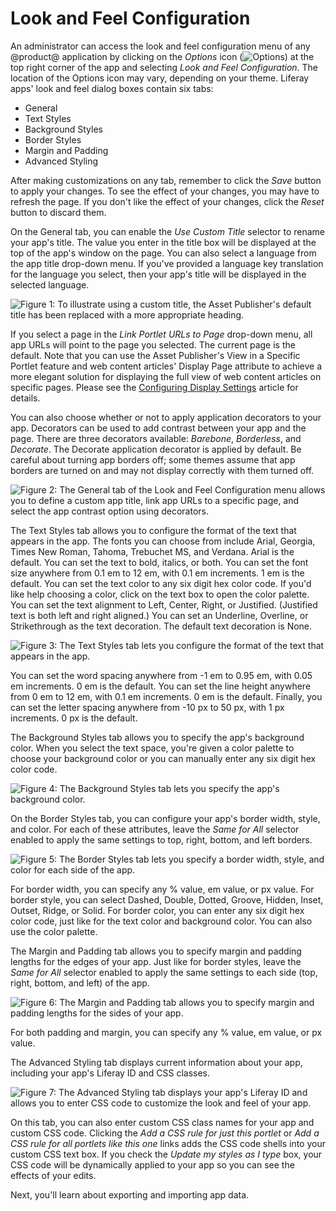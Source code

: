 # Look and Feel Configuration [](id=look-and-feel-configuration)

An administrator can access the look and feel configuration menu of any @product@
application by clicking on the *Options* icon
(![Options](../../../images/icon-options.png)) at the top right corner of the
app and selecting *Look and Feel Configuration*. The location of the Options
icon may vary, depending on your theme. Liferay apps' look and feel dialog boxes
contain six tabs:

- General
- Text Styles
- Background Styles
- Border Styles
- Margin and Padding
- Advanced Styling

After making customizations on any tab, remember to click the *Save* button to
apply your changes. To see the effect of your changes, you may have to refresh
the page. If you don't like the effect of your changes, click the *Reset*
button to discard them.

On the General tab, you can enable the *Use Custom Title* selector to
rename your app's title. The value you enter in the title box will
be displayed at the top of the app's window on the page. You can also select
a language from the app title drop-down menu. If you've provided a language
key translation for the language you select, then your app's title will be
displayed in the selected language.

![Figure 1: To illustrate using a custom title, the Asset Publisher's default title has been replaced with a more appropriate heading.](../../../images/look-and-feel-portlet-configuration.png)

If you select a page in the *Link Portlet URLs to Page* drop-down menu, all
app URLs will point to the page you selected. The current page is the
default. Note that you can use the Asset Publisher's View in a Specific Portlet
feature and web content articles' Display Page attribute to achieve a more
elegant solution for displaying the full view of web content articles on
specific pages. Please see the
[Configuring Display Settings](/discover/portal/-/knowledge_base/7-0/publishing-assets#configuring-display-settings)
article for details.

<!--
Check that below note is valid for 7.0. This functionality is still available.
-Cody

+$$$

**Note:** The *Link Portlet URLs to Page* menu is deprecated for Liferay Portal 6.2 and
will be removed in @product-ver@. The functionality of this menu can also be found
in the Asset Publisher. 

$$$
-->

You can also choose whether or not to apply application decorators to your app.
Decorators can be used to add contrast between your app and the page. There are
three decorators available: *Barebone*, *Borderless*, and *Decorate*. The
Decorate application decorator is applied by default. Be careful about turning
app borders off; some themes assume that app borders are turned on and may not
display correctly with them turned off.

![Figure 2: The General tab of the Look and Feel Configuration menu allows you to define a custom app title, link app URLs to a specific page, and select the app contrast option using decorators.](../../../images/look-and-feel-portlet-configuration-menu.png)

The Text Styles tab allows you to configure the format of the text that appears
in the app. The fonts you can choose from include Arial, Georgia, Times New
Roman, Tahoma, Trebuchet MS, and Verdana. Arial is the default. You can set the
text to bold, italics, or both. You can set the font size anywhere from 0.1 em
to 12 em, with 0.1 em increments. 1 em is the default. You can set the text
color to any six digit hex color code. If you'd like help choosing a color,
click on the text box to open the color palette. You can set the text alignment
to Left, Center, Right, or Justified. (Justified text is both left and right
aligned.) You can set an Underline, Overline, or Strikethrough as the text
decoration. The default text decoration is None.

![Figure 3: The Text Styles tab lets you configure the format of the text that appears in the app.](../../../images/look-and-feel-text-styles.png)

You can set the word spacing anywhere from -1 em to 0.95 em, with 0.05 em
increments. 0 em is the default. You can set the line height anywhere from 0 em
to 12 em, with 0.1 em increments. 0 em is the default. Finally, you can set the
letter spacing anywhere from -10 px to 50 px, with 1 px increments. 0 px is the
default.

The Background Styles tab allows you to specify the app's background color.
When you select the text space, you're given a color palette to choose your
background color or you can manually enter any six digit hex color code.

![Figure 4: The Background Styles tab lets you specify the app's background color.](../../../images/look-and-feel-background-styles.png)

On the Border Styles tab, you can configure your app's border width, style, and
color. For each of these attributes, leave the *Same for All* selector enabled
to apply the same settings to top, right, bottom, and left borders.

![Figure 5: The Border Styles tab lets you specify a border width, style, and color for each side of the app.](../../../images/look-and-feel-border-styles.png)

For border width, you can specify any % value, em value, or px value. For
border style, you can select Dashed, Double, Dotted, Groove, Hidden, Inset,
Outset, Ridge, or Solid. For border color, you can enter any six digit hex
color code, just like for the text color and background color. You can also use
the color palette.

The Margin and Padding tab allows you to specify margin and padding lengths for
the edges of your app. Just like for border styles, leave the *Same for All*
selector enabled to apply the same settings to each side (top, right, bottom,
and left) of the app.

![Figure 6: The Margin and Padding tab allows you to specify margin and padding lengths for the sides of your app.](../../../images/look-and-feel-margin-and-padding.png)

For both padding and margin, you can specify any % value, em value, or px
value.

The Advanced Styling tab displays current information about your app, including
your app's Liferay ID and CSS classes.

![Figure 7: The Advanced Styling tab displays your app's Liferay ID and allows you to enter CSS code to customize the look and feel of your app.](../../../images/look-and-feel-advanced-styling.png)

On this tab, you can also enter custom CSS class names for your app and custom
CSS code. Clicking the *Add a CSS rule for just this portlet* or *Add a CSS rule
for all portlets like this one* links adds the CSS code shells into your custom
CSS text box. If you check the *Update my styles as I type* box, your CSS code
will be dynamically applied to your app so you can see the effects of your
edits.

Next, you'll learn about exporting and importing app data.

